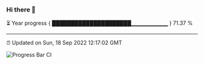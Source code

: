 ### Hi there 👋

⏳ Year progress { █████████████████████▁▁▁▁▁▁▁▁▁ } 71.37 %

---

⏰ Updated on Sun, 18 Sep 2022 12:17:02 GMT

![Progress Bar CI](https://github.com/Shyam-Makwana/GitHub-Actions-Demo/workflows/Progress%20Bar%20CI/badge.svg)
